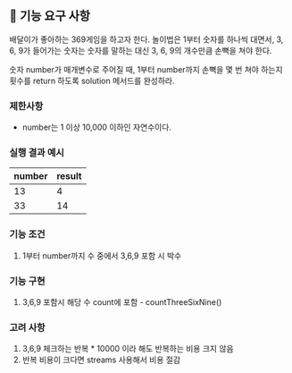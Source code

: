 ## 🚀 기능 요구 사항

배달이가 좋아하는 369게임을 하고자 한다. 놀이법은 1부터 숫자를 하나씩 대면서, 3, 6, 9가 들어가는 숫자는 숫자를 말하는 대신 3, 6, 9의 개수만큼 손뼉을 쳐야 한다.

숫자 number가 매개변수로 주어질 때, 1부터 number까지 손뼉을 몇 번 쳐야 하는지 횟수를 return 하도록 solution 메서드를 완성하라.

### 제한사항

- number는 1 이상 10,000 이하인 자연수이다.

### 실행 결과 예시

| number | result |
| --- | --- |
| 13 | 4 |
| 33 | 14 |

### 기능 조건
1. 1부터 number까지 수 중에서 3,6,9  포함 시 박수

### 기능 구현
1. 3,6,9 포함시 해당 수 count에 포함 - countThreeSixNine()

### 고려 사항
1. 3,6,9 체크하는 반복 * 10000 이라 해도 반복하는 비용 크지 않음
2. 반복 비용이 크다면 streams 사용해서 비용 절감

